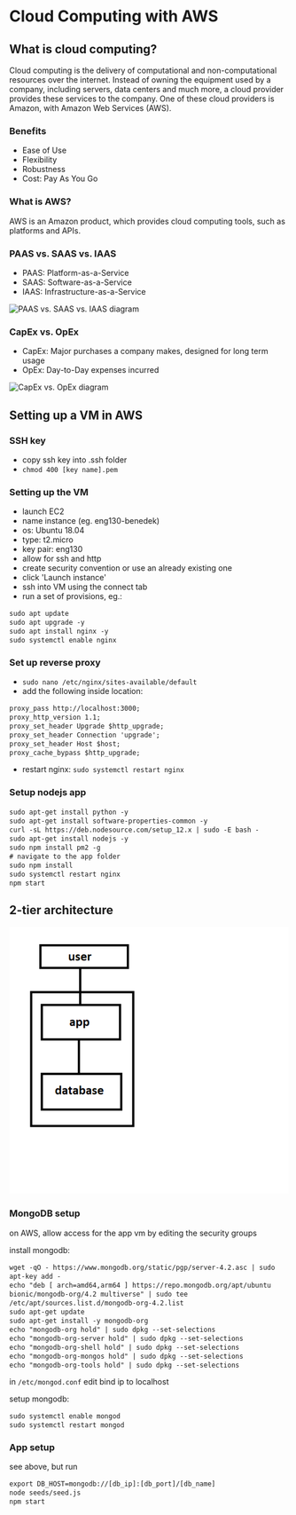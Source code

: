 # Cloud Computing with AWS

## What is cloud computing?

Cloud computing is the delivery of computational and non-computational
resources over the internet. Instead of owning the equipment used by a company,
including servers, data centers and much more, a cloud provider provides these
services to the company. One of these cloud providers is Amazon, 
with Amazon Web Services (AWS).

### Benefits

- Ease of Use
- Flexibility
- Robustness
- Cost: Pay As You Go

### What is AWS?

AWS is an Amazon product, which provides cloud computing tools, 
such as platforms and APIs.

### PAAS vs. SAAS vs. IAAS

- PAAS: Platform-as-a-Service
- SAAS: Software-as-a-Service
- IAAS: Infrastructure-as-a-Service

![PAAS vs. SAAS vs. IAAS diagram](https://www.redhat.com/cms/managed-files/iaas-paas-saas-diagram5.1-1638x1046.png)

### CapEx vs. OpEx

- CapEx: Major purchases a company makes, designed for long term usage
- OpEx: Day-to-Day expenses incurred

![CapEx vs. OpEx diagram](https://forcam.com/app/uploads/2021/08/capex_opex-comparison-750x0-c-default.jpg)

## Setting up a VM in AWS

### SSH key

- copy ssh key into .ssh folder
- `chmod 400 [key name].pem`

### Setting up the VM

- launch EC2
- name instance (eg. eng130-benedek)
- os: Ubuntu 18.04
- type: t2.micro
- key pair: eng130
- allow for ssh and http
- create security convention or use an already existing one
- click 'Launch instance'
- ssh into VM using the connect tab
- run a set of provisions, eg.:
```commandline
sudo apt update
sudo apt upgrade -y
sudo apt install nginx -y
sudo systemctl enable nginx
```

### Set up reverse proxy

- `sudo nano /etc/nginx/sites-available/default`
- add the following inside location:
```other
proxy_pass http://localhost:3000;
proxy_http_version 1.1;
proxy_set_header Upgrade $http_upgrade;
proxy_set_header Connection 'upgrade';
proxy_set_header Host $host;
proxy_cache_bypass $http_upgrade;
```
- restart nginx: `sudo systemctl restart nginx`

### Setup nodejs app

```commandline
sudo apt-get install python -y
sudo apt-get install software-properties-common -y
curl -sL https://deb.nodesource.com/setup_12.x | sudo -E bash -
sudo apt-get install nodejs -y
sudo npm install pm2 -g
# navigate to the app folder
sudo npm install
sudo systemctl restart nginx
npm start
```

## 2-tier architecture

![2-tier architecture diagram](https://github.com/Benedek4000/eng130_cloud_computing/blob/main/images/2tier.png)

### MongoDB setup

on AWS, allow access for the app vm by editing the security groups

install mongodb:
```commandline
wget -qO - https://www.mongodb.org/static/pgp/server-4.2.asc | sudo apt-key add -
echo "deb [ arch=amd64,arm64 ] https://repo.mongodb.org/apt/ubuntu bionic/mongodb-org/4.2 multiverse" | sudo tee /etc/apt/sources.list.d/mongodb-org-4.2.list
sudo apt-get update
sudo apt-get install -y mongodb-org
echo "mongodb-org hold" | sudo dpkg --set-selections
echo "mongodb-org-server hold" | sudo dpkg --set-selections
echo "mongodb-org-shell hold" | sudo dpkg --set-selections
echo "mongodb-org-mongos hold" | sudo dpkg --set-selections
echo "mongodb-org-tools hold" | sudo dpkg --set-selections
```

in `/etc/mongod.conf` edit bind ip to localhost

setup mongodb:
```commandline
sudo systemctl enable mongod
sudo systemctl restart mongod
```

### App setup

see above, but run
```commandline
export DB_HOST=mongodb://[db_ip]:[db_port]/[db_name]
node seeds/seed.js
npm start
```